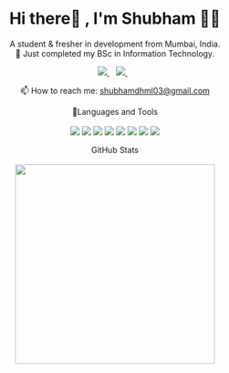 
<h1 align='center'>
  Hi there👋 , I'm Shubham 👨‍💻
</h1>

<p align='center'>
  A student & fresher in development from Mumbai, India.<br/>
  🌱 Just completed my BSc in Information Technology.<br/>
</p>

<p align='center'>
  
  <a href="https://www.linkedin.com/in/shubham-dhumal-s2001d09/">
    <img src="https://img.shields.io/badge/linkedin-%230077B5.svg?&style=for-the-badge&logo=linkedin&logoColor=white" />
  </a>&nbsp;&nbsp;
  <a href="https://www.instagram.com/shubhamdhumal_03/">
    <img src="https://img.shields.io/badge/instagram-%23E4405F.svg?&style=for-the-badge&logo=instagram&logoColor=white" />        
  </a>&nbsp;&nbsp;
</p>

<!-- <p align='center'>
  💻 My workspace<br/><br/>
  <img src="https://img.shields.io/badge/windows-%230078D6.svg?&style=for-the-badge&logo=windows&logoColor=white" />
  <img src="https://img.shields.io/badge/intel-core%20i5%2010th-%230071C5.svg?&style=for-the-badge&logo=intel&logoColor=white" />
  <img src="https://img.shields.io/badge/RAM-8GB-%230071C5.svg?&style=for-the-badge&logoColor=white" />
</p> -->

<p align='center'>
  📫 How to reach me: <a href='mailto:shubhamdhml03@gmail.com'>shubhamdhml03@gmail.com</a>
</p>


<p align='center'>
  🚀Languages and Tools<br/><br/>
  <img src="https://img.shields.io/badge/html5-E34F26?logo=html5&logoColor=white" />
  <img src="https://img.shields.io/badge/css3-1572B6?logo=css3&logoColor=white" />
  <img src="https://img.shields.io/badge/JavaScript-323330?logo=javascript&logoColor=white" />
  <img src="https://img.shields.io/badge/bootstrap-563D7C?logo=bootstrap&logoColor=white" />
  <img src="https://img.shields.io/badge/java-ED8B00?logo=java&logoColor=white" />
  <img src="https://img.shields.io/badge/Android-3DDC84?logo=android&logoColor=white" />
  <img src="https://img.shields.io/badge/MySQL-00000F?logo=mysql&logoColor=white" />
  <img src="https://img.shields.io/badge/C%2B%2B-00599C?logo=C%2B%2B&logoColor=white" />
</p>

<p align='center'>
  GitHub Stats<br/><br/>
  <a href="#"><img src="https://github-readme-stats.vercel.app/api?username=ShubhamDhumal&show_icons=true&count_private=true&theme=dark" width="350"></a>
</p>


[instagram]: https://www.instagram.com/shubhamdhumal_03/
[linkedin]: https://www.linkedin.com/in/shubham-dhumal-s2001d09/
